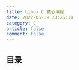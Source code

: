 ```yaml
---
title: Linux C 核心编程
date: 2022-06-19 23:25:10
category: C
article: false
comment: false
---
```


## 目录
